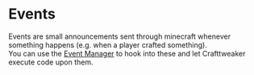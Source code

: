 # Events

Events are small announcements sent through minecraft whenever something happens (e.g. when a player crafted something).  
You can use the [Event Manager](/Vanilla/Events/IEventManager/) to hook into these and let Crafttweaker execute code upon them.